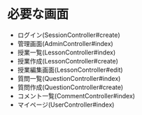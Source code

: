 # 必要な画面
- ログイン(SessionController#create)
- 管理画面(AdminController#index)
- 授業一覧(LessonController#index)
- 授業作成(LessonController#create)
- 授業編集画面(LessonController#edit)
- 質問一覧(QuestionController#index)
- 質問作成(QuestionController#create)
- コメント一覧(CommentController#index)
- マイページ(UserController#index)
